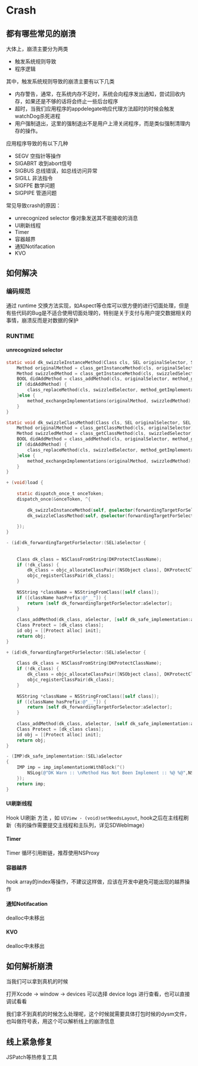 # Crash

## 都有哪些常见的崩溃

大体上，崩溃主要分为两类

- 触发系统规则导致
- 程序逻辑

其中，触发系统规则导致的崩溃主要有以下几类

- 内存警告，通常，在系统内存不足时，系统会向程序发出通知，尝试回收内存，如果还是不够的话将会终止一些后台程序
- 超时，当我们应用程序的appdelegate响应代理方法超时的时候会触发watchDog杀死进程
- 用户强制退出，这里的强制退出不是用户上滑关闭程序，而是类似强制清理内存的操作。

应用程序导致的有以下几种

- SEGV 空指针等操作
- SIGABRT 收到abort信号
- SIGBUS 总线错误，如总线访问异常
- SIGILL 非法指令
- SIGFPE 数学问题
- SIGPIPE 管道问题

常见导致crash的原因：

- unrecognized selector 像对象发送其不能接收的消息
- UI刷新线程
- Timer
- 容器越界
- 通知Notifacation
- KVO

## 如何解决

### 编码规范

通过 runtime 交换方法实现，如Aspect等仓库可以很方便的进行切面处理，但是有些代码的Bug是不适合使用切面处理的，特别是关于支付与用户提交数据相关的事情，崩溃反而是对数据的保护

### RUNTIME

#### unrecognized selector

```objective-c
static void dk_swizzleInstanceMethod(Class cls, SEL originalSelector, SEL swizzledSelector) {
    Method originalMethod = class_getInstanceMethod(cls, originalSelector);
    Method swizzledMethod = class_getInstanceMethod(cls, swizzledSelector);
    BOOL didAddMethod = class_addMethod(cls, originalSelector, method_getImplementation(swizzledMethod), method_getTypeEncoding(swizzledMethod));
    if (didAddMethod) {
        class_replaceMethod(cls, swizzledSelector, method_getImplementation(originalMethod), method_getTypeEncoding(originalMethod));
    }else {
        method_exchangeImplementations(originalMethod, swizzledMethod);
    }
}

static void dk_swizzleClassMethod(Class cls, SEL originalSelector, SEL swizzledSelector) {
    Method originalMethod = class_getClassMethod(cls, originalSelector);
    Method swizzledMethod = class_getClassMethod(cls, swizzledSelector);
    BOOL didAddMethod = class_addMethod(cls, originalSelector, method_getImplementation(swizzledMethod), method_getTypeEncoding(swizzledMethod));
    if (didAddMethod) {
        class_replaceMethod(cls, swizzledSelector, method_getImplementation(originalMethod), method_getTypeEncoding(originalMethod));
    }else {
        method_exchangeImplementations(originalMethod, swizzledMethod);
    }
}

+ (void)load {
    
    static dispatch_once_t onceToken;
    dispatch_once(&onceToken, ^{
        
        dk_swizzleInstanceMethod(self, @selector(forwardingTargetForSelector:), @selector(dk_forwardingTargetForSelector:));
        dk_swizzleClassMethod(self, @selector(forwardingTargetForSelector:), @selector(dk_forwardingTargetForSelector:));
      
    });
}

- (id)dk_forwardingTargetForSelector:(SEL)aSelector {
    
    
    Class dk_class = NSClassFromString(DKProtectClassName);
    if (!dk_class) {
        dk_class = objc_allocateClassPair([NSObject class], DKProtectClassName.UTF8String, 0);
        objc_registerClassPair(dk_class);
    }
    
    NSString *className = NSStringFromClass([self class]);
    if ([className hasPrefix:@"__"]) {
        return [self dk_forwardingTargetForSelector:aSelector];
    }
    
    class_addMethod(dk_class, aSelector, [self dk_safe_implementation:aSelector], [NSStringFromSelector(aSelector) UTF8String]);
    Class Protect = [dk_class class];
    id obj = [[Protect alloc] init];
    return obj;
}

+ (id)dk_forwardingTargetForSelector:(SEL)aSelector {
    
    Class dk_class = NSClassFromString(DKProtectClassName);
    if (!dk_class) {
        dk_class = objc_allocateClassPair([NSObject class], DKProtectClassName.UTF8String, 0);
        objc_registerClassPair(dk_class);
    }
    
    NSString *className = NSStringFromClass([self class]);
    if ([className hasPrefix:@"__"]) {
        return [self dk_forwardingTargetForSelector:aSelector];
    }
    
    class_addMethod(dk_class, aSelector, [self dk_safe_implementation:aSelector], [NSStringFromSelector(aSelector) UTF8String]);
    Class Protect = [dk_class class];
    id obj = [[Protect alloc] init];
    return obj;
}

- (IMP)dk_safe_implementation:(SEL)aSelector
{
    IMP imp = imp_implementationWithBlock(^()                                    {
        NSLog(@"DK Warn :: \nMethod Has Not Been Implement :: %@ %@",NSStringFromClass([self class]) , NSStringFromSelector(aSelector));
    });
    return imp;
}
```

#### UI刷新线程

Hook UI刷新 方法 ，如 `UIView - (void)setNeedsLayout`, hook之后在主线程刷新（有的操作需要提交主线程和主队列，详见SDWebImage）

#### Timer

Timer 循环引用断链，推荐使用NSProxy

#### 容器越界

hook array的index等操作，不建议这样做，应该在开发中避免可能出现的越界操作

#### 通知Notifacation

dealloc中未移出

#### KVO

dealloc中未移出

## 如何解析崩溃

当我们可以拿到真机的时候

打开Xcode -> window -> devices 可以选择 device logs 进行查看，也可以直接调试看看

我们拿不到真机的时候怎么处理呢，这个时候就需要具体打包时候的dysm文件，也叫做符号表，用这个可以解析线上的崩溃信息

## 线上紧急修复

JSPatch等热修复工具